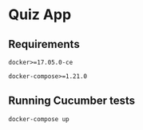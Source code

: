 # Quiz App

## Requirements

 `docker>=17.05.0-ce`

 `docker-compose>=1.21.0`

## Running Cucumber tests

`docker-compose up`
